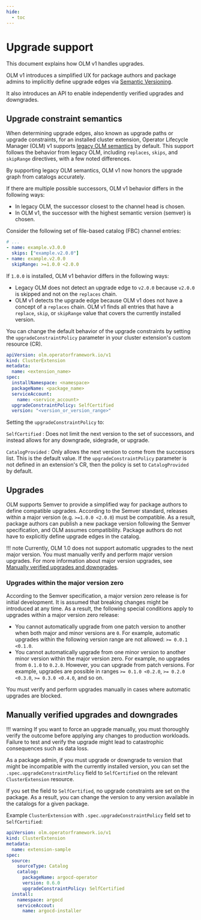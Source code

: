 ```yaml
---
hide:
  - toc
---
```


# Upgrade support

This document explains how OLM v1 handles upgrades.

OLM v1 introduces a simplified UX for package authors and package admins to implicitly define upgrade edges via [Semantic Versioning](https://semver.org/).

It also introduces an API to enable independently verified upgrades and downgrades.

## Upgrade constraint semantics

When determining upgrade edges, also known as upgrade paths or upgrade constraints, for an installed cluster extension, Operator Lifecycle Manager (OLM) v1 supports [legacy OLM semantics](https://olm.operatorframework.io/docs/concepts/olm-architecture/operator-catalog/creating-an-update-graph/) by default. This support follows the behavior from legacy OLM, including `replaces`, `skips`, and `skipRange` directives, with a few noted differences.

By supporting legacy OLM semantics, OLM v1 now honors the upgrade graph from catalogs accurately.

If there are multiple possible successors, OLM v1 behavior differs in the following ways:

* In legacy OLM, the successor closest to the channel head is chosen.
* In OLM v1, the successor with the highest semantic version (semver) is chosen.

Consider the following set of file-based catalog (FBC) channel entries:

  ```yaml
  # ...
  - name: example.v3.0.0
    skips: ["example.v2.0.0"]
  - name: example.v2.0.0
    skipRange: >=1.0.0 <2.0.0
  ```

If `1.0.0` is installed, OLM v1 behavior differs in the following ways:

  * Legacy OLM does not detect an upgrade edge to `v2.0.0` because `v2.0.0` is skipped and not on the `replaces` chain.
  * OLM v1 detects the upgrade edge because OLM v1 does not have a concept of a `replaces` chain. OLM v1 finds all entries that have a `replace`, `skip`, or `skipRange` value that covers the currently installed version.

You can change the default behavior of the upgrade constraints by setting the `upgradeConstraintPolicy` parameter in your cluster extension's custom resource (CR).

``` yaml hl_lines="10"
apiVersion: olm.operatorframework.io/v1
kind: ClusterExtension
metadata:
  name: <extension_name>
spec:
  installNamespace: <namespace>
  packageName: <package_name>
  serviceAccount:
    name: <service_account>
  upgradeConstraintPolicy: SelfCertified
  version: "<version_or_version_range>"
```

Setting the `upgradeConstraintPolicy` to:

`SelfCertified`
:   Does not limit the next version to the set of successors, and instead allows for any downgrade, sidegrade, or upgrade.

`CatalogProvided`
:   Only allows the next version to come from the successors list. This is the default value. If the `upgradeConstraintPolicy` parameter is not defined in an extension's CR, then the policy is set to `CatalogProvided` by default.

## Upgrades

OLM supports Semver to provide a simplified way for package authors to define compatible upgrades. According to the Semver standard, releases within a major version (e.g. `>=1.0.0 <2.0.0`) must be compatible. As a result, package authors can publish a new package version following the Semver specification, and OLM assumes compatibility. Package authors do not have to explicitly define upgrade edges in the catalog.

!!! note
    Currently, OLM 1.0 does not support automatic upgrades to the next major version. You must manually verify and perform major version upgrades. For more information about major version upgrades, see [Manually verified upgrades and downgrades](#manually-verified-upgrades-and-downgrades).

### Upgrades within the major version zero

According to the Semver specification, a major version zero release is for initial development. It is assumed that breaking changes might be introduced at any time. As a result, the following special conditions apply to upgrades within a major version zero release:

* You cannot automatically upgrade from one patch version to another when both major and minor versions are `0`. For example, automatic upgrades within the following version range are not allowed: `>= 0.0.1 <0.1.0`.
* You cannot automatically upgrade from one minor version to another minor version within the major version zero. For example, no upgrades from `0.1.0` to `0.2.0`. However, you can upgrade from patch versions. For example, upgrades are possible in ranges `>= 0.1.0 <0.2.0`, `>= 0.2.0 <0.3.0`, `>= 0.3.0 <0.4.0`, and so on.

You must verify and perform upgrades manually in cases where automatic upgrades are blocked.

## Manually verified upgrades and downgrades

!!! warning
    If you want to force an upgrade manually, you must thoroughly verify the outcome before applying any changes to production workloads. Failure to test and verify the upgrade might lead to catastrophic consequences such as data loss.

As a package admin, if you must upgrade or downgrade to version that might be incompatible with the currently installed version, you can set the `.spec.upgradeConstraintPolicy` field to `SelfCertified` on the relevant `ClusterExtension` resource.

If you set the field to `SelfCertified`, no upgrade constraints are set on the package. As a result, you can change the version to any version available in the catalogs for a given package.

Example `ClusterExtension` with `.spec.upgradeConstraintPolicy` field set to `SelfCertified`:

```yaml
apiVersion: olm.operatorframework.io/v1
kind: ClusterExtension
metadata:
  name: extension-sample
spec:
  source:
    sourceType: Catalog
    catalog:
      packageName: argocd-operator
      version: 0.6.0
      upgradeConstraintPolicy: SelfCertified
  install:
    namespace: argocd
    serviceAccout:
      name: argocd-installer
```
